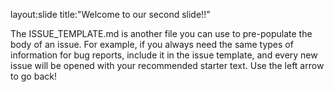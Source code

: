 
layout:slide
title:"Welcome to our second slide!!"

The ISSUE_TEMPLATE.md is another file you can use to pre-populate the body of an issue. For example, if 
you always need the same types of information for bug reports, include it in the issue template, and every 
new issue will be opened with your recommended starter text.
Use the left arrow to go back!
